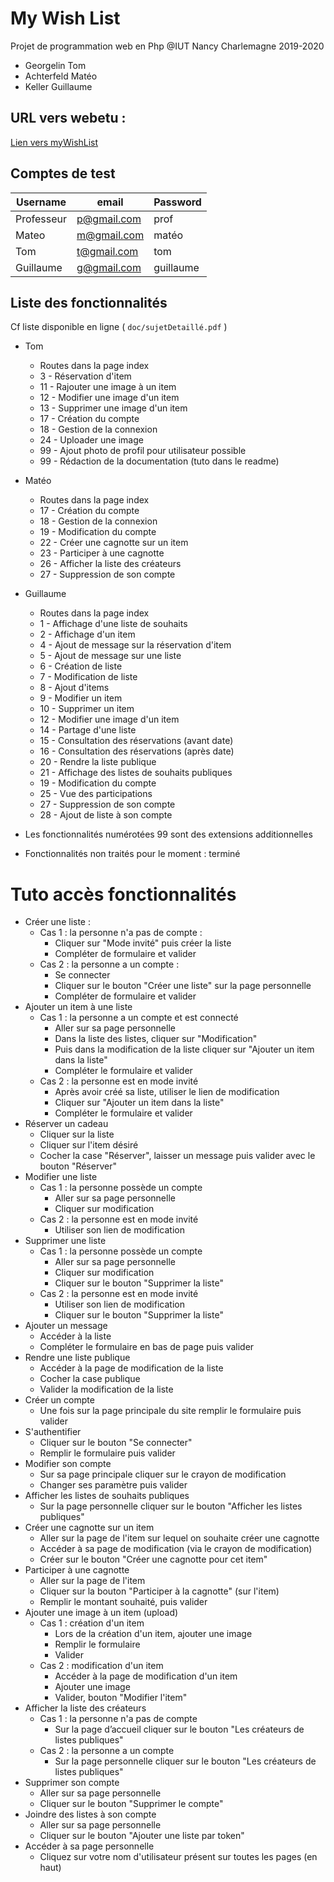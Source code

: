 

# My Wish List

Projet de programmation web en Php
@IUT Nancy Charlemagne
2019-2020

 - Georgelin Tom
 - Achterfeld Matéo
 - Keller Guillaume
 
## URL vers webetu :

[Lien vers myWishList](https://webetu.iutnc.univ-lorraine.fr/www/keller73u/myWishList)


## Comptes de test

| Username |  email | Password |
|--|--|--|
| Professeur | p@gmail.com | prof|
| Mateo | m@gmail.com| matéo |
| Tom | t@gmail.com| tom|
| Guillaume | g@gmail.com| guillaume|


## Liste des fonctionnalités

Cf liste disponible en ligne ( `doc/sujetDetaillé.pdf` )

 - Tom
	 - Routes dans la page index
	 - 3 - Réservation d'item
	 - 11 - Rajouter une image à un item
	 - 12 - Modifier une image d'un item
	 - 13 - Supprimer une image d'un item
	 - 17 - Création du compte
	 - 18 - Gestion de la connexion
	 - 24 - Uploader une image
	 - 99 - Ajout photo de profil pour utilisateur possible
	 - 99 - Rédaction de la documentation (tuto dans le readme)
 - Matéo
	 - Routes dans la page index
	 - 17 - Création du compte
	 - 18 - Gestion de la connexion
	 - 19 - Modification du compte
	 - 22 - Créer une cagnotte sur un item
	 - 23 - Participer à une cagnotte
	 - 26 - Afficher la liste des créateurs
	 - 27 - Suppression de son compte

 - Guillaume
	 - Routes dans la page index
	 - 1 - Affichage d'une liste de souhaits
	 - 2 - Affichage d'un item
	 - 4 - Ajout de message sur la réservation d'item
	 - 5 - Ajout de message sur une liste
	 - 6 - Création de liste
	 - 7 - Modification de liste
	 - 8 - Ajout d'items
	 - 9 - Modifier un item
	 - 10 - Supprimer un item
	 - 12 - Modifier une image d'un item
	 - 14 - Partage d'une liste
	 - 15 - Consultation des réservations (avant date)
	 - 16 - Consultation des réservations (après date)
	 - 20 - Rendre la liste publique
	 - 21 - Affichage des listes de souhaits publiques 
	 - 19 - Modification du compte
	 - 25 - Vue des participations
	 - 27 - Suppression de son compte
	 - 28 - Ajout de liste à son compte
	 
- Les fonctionnalités numérotées 99 sont des extensions additionnelles
- Fonctionnalités non traités pour le moment : terminé


# Tuto accès fonctionnalités
 - Créer une liste :
 	 - Cas 1 : la personne n'a pas de compte : 
 	 	 - Cliquer sur "Mode invité" puis créer la liste
 	 	 - Compléter de formulaire et valider 
 	 - Cas 2 : la personne a un compte : 
 	 	 - Se connecter 
 	 	 - Cliquer sur le bouton "Créer une liste" sur la page personnelle 
 	 	 - Compléter de formulaire et valider 
 - Ajouter un item à une liste 
 	 - Cas 1 : la personne a un compte et est connecté 
 	 	 - Aller sur sa page personnelle 
 	 	 - Dans la liste des listes, cliquer sur "Modification"
 	 	 - Puis dans la modification de la liste cliquer sur "Ajouter un item dans la liste"
 	 	 - Compléter le formulaire et valider
 	 - Cas 2 : la personne est en mode invité 
 	 	 - Après avoir créé sa liste, utiliser le lien de modification 
 	 	 - Cliquer sur "Ajouter un item dans la liste"
 	 	 - Compléter le formulaire et valider
 - Réserver un cadeau 
 	 - Cliquer sur la liste 
 	 - Cliquer sur l'item désiré 
 	 - Cocher la case "Réserver", laisser un message puis valider avec le bouton "Réserver"
 - Modifier une liste 
 	 - Cas 1 : la personne possède un compte 
	 	 - Aller sur sa page personnelle
	 	 - Cliquer sur modification
	 - Cas 2 : la personne est en mode invité 
	 	 - Utiliser son lien de modification 
- Supprimer une liste 
 	 - Cas 1 : la personne possède un compte 
	 	 - Aller sur sa page personnelle
	 	 - Cliquer sur modification
	 	 - Cliquer sur le bouton "Supprimer la liste"
	 - Cas 2 : la personne est en mode invité 
	 	 - Utiliser son lien de modification
	 	 - Cliquer sur le bouton "Supprimer la liste" 
 - Ajouter un message 
 	 - Accéder à la liste 
 	 - Compléter le formulaire en bas de page puis valider
 - Rendre une liste publique 
 	 - Accéder à la page de modification de la liste 
 	 - Cocher la case publique 
 	 - Valider la modification de la liste 
 - Créer un compte 
 	 - Une fois sur la page principale du site remplir le formulaire puis valider 
 - S'authentifier
 	 - Cliquer sur le bouton "Se connecter"
 	 - Remplir le formulaire puis valider 
 - Modifier son compte
 	 - Sur sa page principale cliquer sur le crayon de modification 
 	 - Changer ses paramètre puis valider 
 - Afficher les listes de souhaits publiques
 	 - Sur la page personnelle cliquer sur le bouton "Afficher les listes publiques"
 - Créer une cagnotte sur un item
 	 - Aller sur la page de l'item sur lequel on souhaite créer une cagnotte 
 	 - Accéder à sa page de modification (via le crayon de modification)
 	 - Créer sur le bouton "Créer une cagnotte pour cet item"
 - Participer à une cagnotte 
 	 - Aller sur la page de l'item 
 	 - Cliquer sur la bouton "Participer à la cagnotte" (sur l'item)
 	 - Remplir le montant souhaité, puis valider 
 - Ajouter une image à un item (upload)
 	 - Cas 1 : création d'un item 
 	 	 - Lors de la création d'un item, ajouter une image
 	 	 - Remplir le formulaire 
 	 	 - Valider
 	 - Cas 2 : modification d'un item 
 	 	 - Accéder à la page de modification d'un item
 	 	 - Ajouter une image 
 	 	 - Valider, bouton "Modifier l'item"
 - Afficher la liste des créateurs
 	 - Cas 1 : la personne n'a pas de compte 
 	 	 - Sur la page d’accueil cliquer sur le bouton "Les créateurs de listes publiques"
 	 - Cas 2 : la personne a un compte 
 	 	 - Sur la page personnelle cliquer sur le bouton "Les créateurs de listes publiques"
 - Supprimer son compte
 	 - Aller sur sa page personnelle 
 	 - Cliquer sur le bouton "Supprimer le compte"
 - Joindre des listes à son compte
 	 - Aller sur sa page personnelle 
 	 - Cliquer sur le bouton "Ajouter une liste par token"
 - Accéder à sa page personnelle 
 	 - Cliquez sur votre nom d'utilisateur présent sur toutes les pages (en haut)